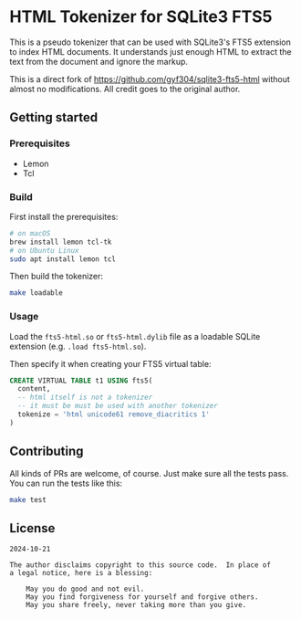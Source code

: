 # HTML Tokenizer for SQLite3 FTS5

This is a pseudo tokenizer that can be used with SQLite3's FTS5
extension to index HTML documents. It understands just enough HTML to
extract the text from the document and ignore the markup.

This is a direct fork of https://github.com/gyf304/sqlite3-fts5-html without almost no modifications. All credit goes to the original author.

## Getting started

### Prerequisites

- Lemon
- Tcl

### Build

First install the prerequisites:

```sh
# on macOS
brew install lemon tcl-tk
# on Ubuntu Linux
sudo apt install lemon tcl
```

Then build the tokenizer:

```sh
make loadable
```

### Usage

Load the `fts5-html.so` or `fts5-html.dylib` file as a loadable SQLite extension (e.g. `.load fts5-html.so`).

Then specify it when creating your FTS5 virtual table:

```sql
CREATE VIRTUAL TABLE t1 USING fts5(
  content,
  -- html itself is not a tokenizer
  -- it must be must be used with another tokenizer
  tokenize = 'html unicode61 remove_diacritics 1'
)
```

## Contributing

All kinds of PRs are welcome, of course. Just make sure all the tests pass. You can run the tests like this:

```sh
make test
```

## License

```
2024-10-21

The author disclaims copyright to this source code.  In place of
a legal notice, here is a blessing:

    May you do good and not evil.
    May you find forgiveness for yourself and forgive others.
    May you share freely, never taking more than you give.
```
